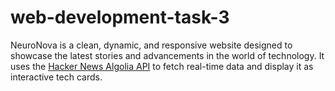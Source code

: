 # web-development-task-3
NeuroNova is a clean, dynamic, and responsive website designed to showcase the latest stories and advancements in the world of technology. It uses the [Hacker News Algolia API](https://hn.algolia.com/api) to fetch real-time data and display it as interactive tech cards.
